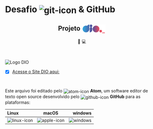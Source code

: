 # **Desafio <img align="center" height="80" src="https://cdn.jsdelivr.net/gh/devicons/devicon/icons/git/git-plain-wordmark.svg" alt="git-icon"> & GitHub**

<center>

## <center>Projeto <img align="center" height="30" src="https://github.com/Kabal1989/projeto-dio/blob/main/logo-dio.png?raw=true" alt="logo-dio">         
  
  :space_invader: :computer:

</center>

<br>

![Logo DIO](https://media-exp1.licdn.com/dms/image/C4D1BAQERnTkw1kYlVA/company-background_10000/0/1649161600367?e=2147483647&v=beta&t=gfB1JZFYx5TBeu7Olmy6BvTh_h-pL15hJKsrKb91tzU)



- [x] [Acesse o Site DIO aqui:](https://www.dio.me/)

<br>

Este arquivo foi editado pelo <img align="center" height="30" src="https://img.icons8.com/external-icongeek26-outline-gradient-icongeek26/64/undefined/external-atom-physics-icongeek26-outline-gradient-icongeek26.png" alt="atom-icon"> **Atom**, um software editor de texto open source desenvolvido pelo
<img align="center" height="30" src="https://img.icons8.com/nolan/64/github.png" alt="github-icon"> **GitHub** para as plataformas:

<center>

Linux | macOS | windows
:----- | :-----: | ----:
<img src= "https://cdn.jsdelivr.net/gh/devicons/devicon/icons/linux/linux-original.svg" alt="linux-icon">|<img height="40" width="55" src="https://cdn.worldvectorlogo.com/logos/apple.svg" alt="apple-icon">|<img height="30" width="65" src="https://cdn.jsdelivr.net/gh/devicons/devicon/icons/windows8/windows8-original.svg" alt="windows" alt="windows-icon">

</center>
